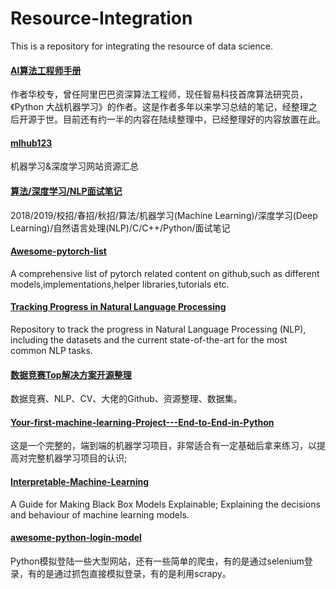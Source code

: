 # Resource-Integration
This is a repository for integrating the resource of data science.

#### [AI算法工程师手册][1]
作者华校专，曾任阿里巴巴资深算法工程师，现任智易科技首席算法研究员，《Python 大战机器学习》的作者。这是作者多年以来学习总结的笔记，经整理之后开源于世。目前还有约一半的内容在陆续整理中，已经整理好的内容放置在此。 

#### [mlhub123][2]
机器学习&深度学习网站资源汇总

#### [算法/深度学习/NLP面试笔记][3]
2018/2019/校招/春招/秋招/算法/机器学习(Machine Learning)/深度学习(Deep Learning)/自然语言处理(NLP)/C/C++/Python/面试笔记

#### [Awesome-pytorch-list][4]
A comprehensive list of pytorch related content on github,such as different models,implementations,helper libraries,tutorials etc.

#### [Tracking Progress in Natural Language Processing][5]
Repository to track the progress in Natural Language Processing (NLP), including the datasets and the current state-of-the-art for the most common NLP tasks.

#### [数据竞赛Top解决方案开源整理][6]
数据竞赛、NLP、CV、大佬的Github、资源整理、数据集。

#### [Your-first-machine-learning-Project---End-to-End-in-Python][7]
这是一个完整的，端到端的机器学习项目，非常适合有一定基础后拿来练习，以提高对完整机器学习项目的认识;

#### [Interpretable-Machine-Learning][8]
A Guide for Making Black Box Models Explainable;
Explaining the decisions and behaviour of machine learning models.

#### [awesome-python-login-model][9]
Python模拟登陆一些大型网站，还有一些简单的爬虫，有的是通过selenium登录，有的是通过抓包直接模拟登录，有的是利用scrapy。

[1]: http://www.huaxiaozhuan.com/        "华校专" 
[2]: https://github.com/howie6879/mlhub123        "mlhub123" 
[3]: https://github.com/imhuay/Algorithm_Interview_Notes-Chinese        "imhuay" 
[4]: https://github.com/bharathgs/Awesome-pytorch-list        "bharathgs" 
[5]: https://nlpprogress.com/        "Sebastian Ruder" 
[6]: https://github.com/Smilexuhc/Data-Competition-TopSolution        "Smile" 
[7]: https://github.com/DeqianBai/Your-first-machine-learning-Project---End-to-End-in-Python        "DeqianBai" 
[8]: https://christophm.github.io/interpretable-ml-book/        "Christoph-Molnar" 
[9]: https://github.com/CriseLYJ/awesome-python-login-model       "CriseLYJ" 

